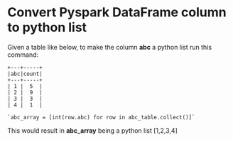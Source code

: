 # Convert Pyspark DataFrame column to python list

Given a table like below, to make the column **abc** a python list run this command:

```
+---+-----+
|abc|count|
+---+-----+
| 1 |  5  |
| 2 |  9  |
| 3 |  3  |
| 4 |  1  |

`abc_array = [int(row.abc) for row in abc_table.collect()]`
```

This would result in **abc_array** being a python list [1,2,3,4]


